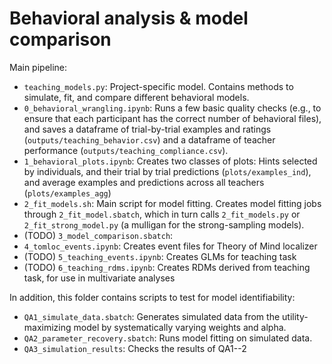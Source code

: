 # Behavioral analysis & model comparison

Main pipeline:

* `teaching_models.py`: Project-specific model. Contains methods to simulate, fit, and compare different behavioral models.
* `0_behavioral_wrangling.ipynb`: Runs a few basic quality checks (e.g., to ensure that each participant has the correct number of behavioral files), and saves a dataframe of trial-by-trial examples and ratings (`outputs/teaching_behavior.csv`) and a dataframe of teacher performance (`outputs/teaching_compliance.csv`).
* `1_behavioral_plots.ipynb`: Creates two classes of plots: Hints selected by individuals, and their trial by trial predictions (`plots/examples_ind`), and average examples and predictions across all teachers (`plots/examples_agg`)
* `2_fit_models.sh`: Main script for model fitting. Creates model fitting jobs through `2_fit_model.sbatch`, which in turn calls `2_fit_models.py` or `2_fit_strong_model.py` (a mulligan for the strong-sampling models).
* (TODO) `3_model_comparison.sbatch`: 
* `4_tomloc_events.ipynb`: Creates event files for Theory of Mind localizer 
* (TODO) `5_teaching_events.ipynb`: Creates GLMs for teaching task
* (TODO) `6_teaching_rdms.ipynb`: Creates RDMs derived from teaching task, for use in multivariate analyses

In addition, this folder contains scripts to test for model identifiability: 

* `QA1_simulate_data.sbatch`: Generates simulated data from the utility-maximizing model by systematically varying weights and alpha.
* `QA2_parameter_recovery.sbatch`: Runs model fitting on simulated data.
* `QA3_simulation_results`: Checks the results of QA1--2